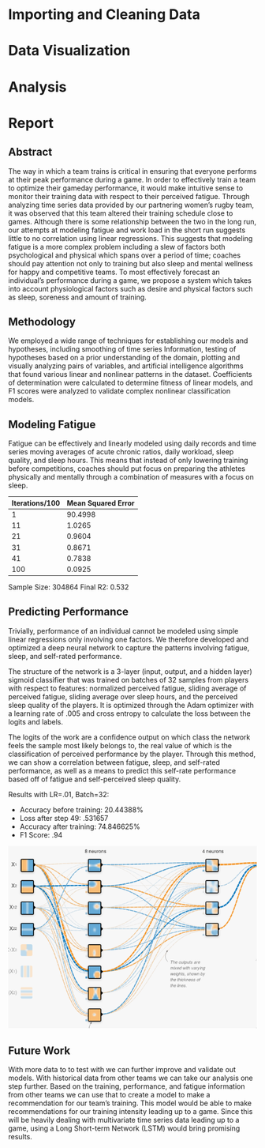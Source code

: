 

# Importing and Cleaning Data


# Data Visualization


# Analysis


# Report



## Abstract

The way in which a team trains is critical in ensuring that everyone performs at their peak performance
during a game. In order to effectively train a team to optimize their gameday performance, it would make
intuitive sense to monitor their training data with respect to their perceived fatigue. Through analyzing
time series data provided by our partnering women’s rugby team, it was observed that this team altered
their training schedule close to games. Although there is some relationship between the two in the long
run, our attempts at modeling fatigue and work load in the short run suggests little to no correlation using
linear regressions. This suggests that modeling fatigue is a more complex problem including a slew of factors
both psychological and physical which spans over a period of time; coaches should pay attention not only to
training but also sleep and mental wellness for happy and competitive teams. To most effectively forecast an
individual’s performance during a game, we propose a system which takes into account physiological factors
such as desire and physical factors such as sleep, soreness and amount of training.

## Methodology

We employed a wide range of techniques for establishing our models and hypotheses, including smoothing
of time series Information, testing of hypotheses based on a prior understanding of the domain, plotting
and visually analyzing pairs of variables, and artificial intelligence algorithms that found various linear and
nonlinear patterns in the dataset. Coefficients of determination were calculated to determine fitness of linear
models, and F1 scores were analyzed to validate complex nonlinear classification models.


## Modeling Fatigue

Fatigue can be effectively and linearly modeled using daily records and time series moving
averages of acute chronic ratios, daily workload, sleep quality, and sleep hours.
This means that instead of only lowering training before competitions, coaches
should put focus on preparing the athletes physically and mentally through a
combination of measures with a focus on sleep.


| Iterations/100      | Mean Squared Error |
| ----------- | ----------- |
| 1      | 90.4998       |
| 11   | 1.0265        |
| 21   | 0.9604        |
| 31   | 0.8671        |
| 41   | 0.7838        |
|100 | 0.0925 |
Sample Size: 304864
Final R2: 0.532


## Predicting Performance

Trivially, performance of an individual cannot be modeled using simple linear regressions 
only involving one factors. We therefore developed and optimized a deep neural
 network to capture the patterns involving fatigue, sleep, and self-rated performance. 

The structure of the network is a 3-layer (input, output, and a hidden layer) 
sigmoid classifier that was trained on batches of 32 samples from players with 
respect to features: normalized perceived fatigue, sliding average of
perceived fatigue, sliding average over sleep hours, and the perceived sleep quality of
the players. It is optimized through the Adam optimizer with a learning rate of 
.005 and cross entropy to calculate the loss between the logits and labels. 
   
The logits of the work are a confidence output on which class the network
feels the sample most likely belongs to, the real value of which is the 
classification of perceived performance by the player. Through this method,
we can show a correlation between fatigue, sleep, and self-rated performance,
as well as a means to predict this self-rate performance based off of fatigue
and self-perceived sleep quality.

Results with LR=.01, Batch=32:

- Accuracy before training: 20.44388%
- Loss after step 49: .531657
- Accuracy after training: 74.846625%
- F1 Score: .94

![](media/datafest/network.png)

## Future Work

With more data to to test with we can further improve and validate out models. With historical data from
other teams we can take our analysis one step further. Based on the training, performance, and fatigue
information from other teams we can use that to create a model to make a recommendation for our team’s
training. This model would be able to make recommendations for our training intensity leading up to a
game. Since this will be heavily dealing with multivariate time series data leading up to a game, using a Long
Short-term Network (LSTM) would bring promising results.